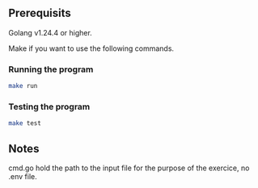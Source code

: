 ## Prerequisits

Golang v1.24.4 or higher.

Make if you want to use the following commands.

### Running the program
```bash
make run
```

### Testing the program
```bash
make test
```

## Notes
cmd.go hold the path to the input file for the purpose of the exercice, no .env file.